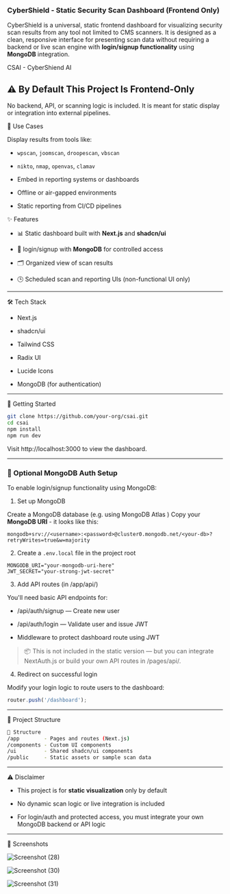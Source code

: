 ### CyberShield - Static Security Scan Dashboard (Frontend Only)

CyberShield is a universal, static frontend dashboard for visualizing security scan results from any tool not limited to CMS scanners. It is designed as a clean, responsive interface for presenting scan data without requiring a backend or live scan engine with **login/signup functionality** using **MongoDB** integration.

CSAI - CyberShiend AI

## ⚠️ By Default This Project Is Frontend-Only
No backend, API, or scanning logic is included. It is meant for static display or integration into external pipelines.

🧩 Use Cases

Display results from tools like:

 - `wpscan`, `joomscan`, `droopescan`, `vbscan`

 - `nikto`, `nmap`, `openvas`, `clamav`

 - Embed in reporting systems or dashboards

 - Offline or air-gapped environments

 - Static reporting from CI/CD pipelines

✨ Features

 - 📊 Static dashboard built with **Next.js** and **shadcn/ui**

 - 🔐 login/signup with **MongoDB** for controlled access

 - 🗂️ Organized view of scan results

 - 🕒 Scheduled scan and reporting UIs (non-functional UI only)

---

🛠️ Tech Stack

 - Next.js

 - shadcn/ui

 - Tailwind CSS

 - Radix UI

 - Lucide Icons

 - MongoDB (for authentication)

---

🚀 Getting Started
```bash
git clone https://github.com/your-org/csai.git
cd csai
npm install
npm run dev
```
Visit http://localhost:3000 to view the dashboard.

---

### 🔐 Optional MongoDB Auth Setup

To enable login/signup functionality using MongoDB:

1. Set up MongoDB

Create a MongoDB database (e.g. using MongoDB Atlas )
Copy your **MongoDB URI** - it looks like this:
```php-template
mongodb+srv://<username>:<password>@cluster0.mongodb.net/<your-db>?retryWrites=true&w=majority
```
2. Create a `.env.local` file in the project root
```env
MONGODB_URI="your-mongodb-uri-here"
JWT_SECRET="your-strong-jwt-secret"
```

3. Add API routes (in /app/api/)

You'll need basic API endpoints for:

 - /api/auth/signup — Create new user

 - /api/auth/login — Validate user and issue JWT

 - Middleware to protect dashboard route using JWT

> 📦 This is not included in the static version — but you can integrate NextAuth.js
 or build your own API routes in /pages/api/.

4. Redirect on successful login

Modify your login logic to route users to the dashboard:
```js
router.push('/dashboard');
```
---

📂 Project Structure
```bash
📂 Structure
/app        - Pages and routes (Next.js)
/components - Custom UI components
/ui         - Shared shadcn/ui components
/public     - Static assets or sample scan data
```

---

⚠️ Disclaimer

 - This project is for **static visualization** only by default

 - No dynamic scan logic or live integration is included

 - For login/auth and protected access, you must integrate your own MongoDB backend or API logic

---

📸 Screenshots

![Screenshot (28)](https://github.com/user-attachments/assets/04891cfd-98a2-49d3-9e40-6e564708bcd4)

![Screenshot (30)](https://github.com/user-attachments/assets/67fe172b-2bc2-4044-a2be-a72ff0a54107)

![Screenshot (31)](https://github.com/user-attachments/assets/d4eca8d6-3e20-452b-9073-a2767c917b8a)
